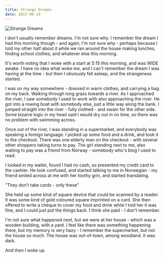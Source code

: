 ```yaml
---
title: Strange Dreams
date: 2017-06-14
---
```


![Strange Dreams](https://source.unsplash.com/ZYYS1kapOm8/1600x900)

I don't usually remember dreams. I'm not sure why. I remember the dream I had this morning though - and again, I'm not sure why - perhaps because I told my other half about it while we ran around the house making lunches, finding school clothes, and whatever else this morning.

It's worth noting that I woke with a start at 5:15 this morning, and was WIDE awake. I have no idea what woke me, and I can't remember the dream I was having at the time - but then I obviously fell asleep, and the strangeness started.

I was on my way somewhere - dressed in warm clothes, and carrying a bag on my back. Walking through long grass towards a river. As I approached the river, I saw somebody I used to work with also approaching the river. He got into a rowing boat with somebody else, just a little way along the bank. I jumped straight into the river - fully clothed - and swam for the other side. Some bizarre logic in my head said I would dry out in no time, so there was no problem with swimming across.

Once out of the river, I was standing in a supermarket, and everybody was speaking a foreign language. I picked up some food and a drink, and took it to the checkout. There was one elderly man on the checkout - with several other shoppers taking turns to pay. The girl standing next to me, also waiting to pay was a friend from Norway - somebody who's blog I used to read.

I looked in my wallet, found I had no cash, so presented my credit card to the cashier. He look confused, and started talking to me in Norwegian - my friend smiled across at me with her toothy grin, and started translating.

"They don't take cards - only these"

She held up some kind of square device that could be scanned by a reader. It was some kind of gold coloured square imprinted on a card. She then offered to write a cheque to cover my food and drink while I told her it was fine, and I could just put the things back. I think she paid - I don't remember.

I'm not sure what happened next, but we were at her house - which was a wooden building, with a yard. I feel like there was something happening there, but my memory is very hazy - I remember the supermarket, but not the house so much. The house was out-of-town, among woodland. It was dark.

And then I woke up.